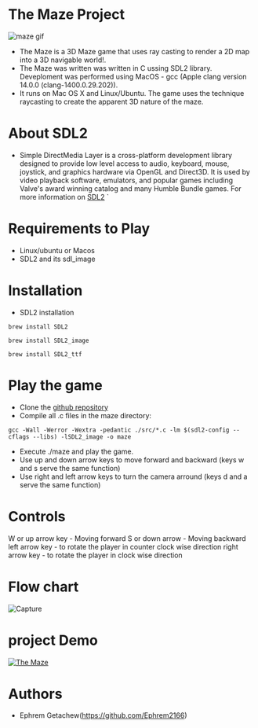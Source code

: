 # The Maze Project
![maze gif](https://user-images.githubusercontent.com/88714347/171422634-8adc8811-2559-4ba1-967f-4caf909c3f22.gif)
- The Maze is a 3D Maze game that uses ray casting to render a 2D map into a 3D navigable world!.
- The Maze was written was written in C ussing SDL2 library. Deveploment was performed using MacOS - gcc (Apple clang version 14.0.0 (clang-1400.0.29.202)).
- It runs on Mac OS X and Linux/Ubuntu. The game uses the technique raycasting to create the apparent 3D nature of the maze.
# About SDL2
- Simple DirectMedia Layer is a cross-platform development library designed to provide low level access to audio, keyboard, mouse, joystick, and graphics hardware via OpenGL and Direct3D. It is used by video playback software, emulators, and popular games including Valve's award winning catalog and many Humble Bundle games. For more information on [SDL2](https://en.wikipedia.org/wiki/Simple_DirectMedia_Layer)
`
# Requirements to Play
  - Linux/ubuntu or Macos
  - SDL2 and its sdl_image
# Installation

 - SDL2 installation
```
brew install SDL2

brew install SDL2_image

brew install SDL2_ttf
```
# Play the game
 - Clone the [github repository](https://github.com/Susiniosgit/3D_Maze.git)
 - Compile all .c files in the maze directory:
  ```
  gcc -Wall -Werror -Wextra -pedantic ./src/*.c -lm $(sdl2-config --cflags --libs) -lSDL2_image -o maze
  ```
 - Execute ./maze and play the game.
 - Use up and down arrow keys to move forward and backward (keys w and s serve the same function)
 - Use right and left arrow keys to turn the camera arround (keys d and a serve the same function)
# Controls
 W or up arrow key - Moving forward
 S or down arrow - Moving backward
 left arrow key - to rotate the player in counter clock wise direction
 right arrow key - to rotate the player in clock wise direction

# Flow chart
![Capture](https://user-images.githubusercontent.com/88714347/171421868-d6a7a3d6-6acd-495e-9506-7ab381bba5a4.JPG)
# project Demo
 [![The Maze](https://img.youtube.com/vi/y5FlT2oApag/0.jpg)](https://youtu.be/PWPqSSZgChU)
# Authors
- Ephrem Getachew(https://github.com/Ephrem2166)





